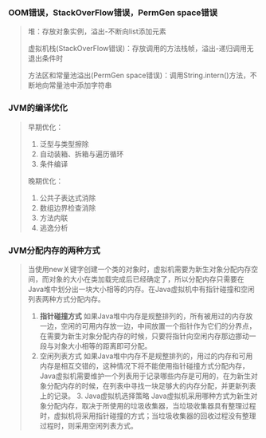 ### OOM错误，StackOverFlow错误，PermGen space错误

> 堆：存放对象实例，溢出-不断向list添加元素
>
> 虚拟机栈(StackOverFlow错误)：存放调用的方法栈帧，溢出-递归调用无退出条件时
>
> 方法区和常量池溢出(PermGen space错误)：调用String.intern()方法，不断地向常量池中添加字符串

### JVM的编译优化

> 早期优化：
>
> 1. 泛型与类型擦除
> 2. 自动装箱、拆箱与遍历循环
> 3. 条件编译
>
> 晚期优化：
>
> 1. 公共子表达式消除
> 2. 数组边界检查消除
> 3. 方法内联
> 4. 逃逸分析

### JVM分配内存的两种方式

> 当使用new关键字创建一个类的对象时，虚拟机需要为新生对象分配内存空间，而对象的大小在类加载完成后已经确定了，所以分配内存只需要在Java堆中划分出一块大小相等的内存。在Java虚拟机中有指针碰撞和空闲列表两种方式分配内存。
>
> 1. **指针碰撞方式**
>    如果Java堆中内存是规整排列的，所有被用过的内存放一边，空闲的可用内存放一边，中间放置一个指针作为它们的分界点，在需要为新生对象分配内存的时候，只要将指针向空闲内存那边挪动一段与对象大小相等的距离即可分配。
>2. 空闲列表方式
> 如果Java堆中内存不是规整排列的，用过的内存和可用内存是相互交错的，这种情况下将不能使用指针碰撞方式分配内存，Java虚拟机需要维护一个列表用于记录哪些内存是可用的，在为新生对象分配内存的时候，在列表中寻找一块足够大的内存分配，并更新列表上的记录。
>    3. Java虚拟机选择策略
> Java虚拟机采用哪种方式为新生对象分配内存，取决于所使用的垃圾收集器，当垃圾收集器具有整理过程时，虚拟机将采用指针碰撞的方式；当垃圾收集器的回收过程没有整理过程时，则采用空闲列表方式。









